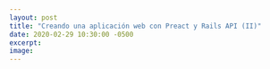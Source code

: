 ```yaml
---
layout: post
title: "Creando una aplicación web con Preact y Rails API (II)"
date: 2020-02-29 10:30:00 -0500
excerpt:
image:
---
```


